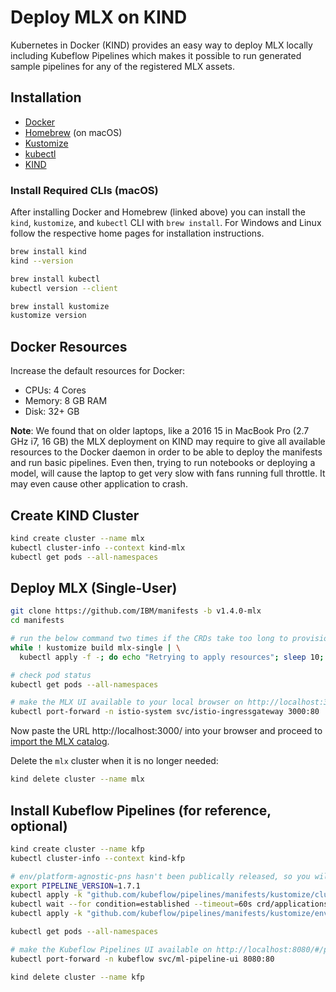 # Deploy MLX on KIND

Kubernetes in Docker (KIND) provides an easy way to deploy MLX locally including
Kubeflow Pipelines which makes it possible to run generated sample pipelines for
any of the registered MLX assets.

## Installation

- [Docker](https://docs.docker.com/desktop/#download-and-install)
- [Homebrew](https://brew.sh/) (on macOS)
- [Kustomize](https://kubectl.docs.kubernetes.io/installation/kustomize/)
- [kubectl](https://kubernetes.io/docs/tasks/tools/#kubectl)
- [KIND](https://kind.sigs.k8s.io/docs/user/quick-start/#installation)


### Install Required CLIs (macOS)

After installing Docker and Homebrew (linked above) you can install the `kind`,
`kustomize`, and `kubectl` CLI with `brew install`. For Windows and Linux follow
the respective home pages for installation instructions.

```Bash
brew install kind
kind --version

brew install kubectl
kubectl version --client

brew install kustomize
kustomize version
```

## Docker Resources

Increase the default resources for Docker:

- CPUs: 4 Cores
- Memory: 8 GB RAM
- Disk: 32+ GB

**Note**: We found that on older laptops, like a 2016 15 in MacBook Pro (2.7 GHz i7, 16 GB) the MLX
deployment on KIND may require to give all available resources to the Docker daemon in order to be
able to deploy the manifests and run basic pipelines. Even then, trying to run notebooks or deploying 
a model, will cause the laptop to get very slow with fans running full throttle. It may even cause
other application to crash.


## Create KIND Cluster

```Bash
kind create cluster --name mlx
kubectl cluster-info --context kind-mlx
kubectl get pods --all-namespaces
```


## Deploy MLX (Single-User)

```Bash
git clone https://github.com/IBM/manifests -b v1.4.0-mlx
cd manifests

# run the below command two times if the CRDs take too long to provision.
while ! kustomize build mlx-single | \
  kubectl apply -f -; do echo "Retrying to apply resources"; sleep 10; done

# check pod status
kubectl get pods --all-namespaces

# make the MLX UI available to your local browser on http://localhost:3000/
kubectl port-forward -n istio-system svc/istio-ingressgateway 3000:80
```

Now paste the URL http://localhost:3000/ into your browser and proceed to
[import the MLX catalog](import-assets.md).

Delete the `mlx` cluster when it is no longer needed:

```Bash
kind delete cluster --name mlx
```


## Install Kubeflow Pipelines (for reference, optional)

```Bash
kind create cluster --name kfp
kubectl cluster-info --context kind-kfp

# env/platform-agnostic-pns hasn't been publically released, so you will install it from master
export PIPELINE_VERSION=1.7.1
kubectl apply -k "github.com/kubeflow/pipelines/manifests/kustomize/cluster-scoped-resources?ref=$PIPELINE_VERSION"
kubectl wait --for condition=established --timeout=60s crd/applications.app.k8s.io
kubectl apply -k "github.com/kubeflow/pipelines/manifests/kustomize/env/platform-agnostic-pns?ref=$PIPELINE_VERSION"

kubectl get pods --all-namespaces

# make the Kubeflow Pipelines UI available on http://localhost:8080/#/pipelines
kubectl port-forward -n kubeflow svc/ml-pipeline-ui 8080:80

kind delete cluster --name kfp
```

